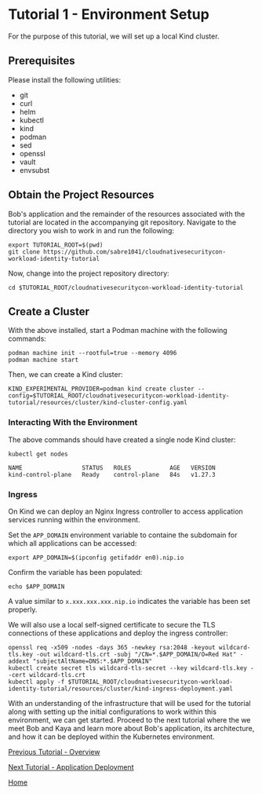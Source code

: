# Tutorial 1 - Environment Setup

For the purpose of this tutorial, we will set up a local Kind cluster. 

## Prerequisites

Please install the following utilities:
- git
- curl
- helm
- kubectl
- kind
- podman
- sed
- openssl
- vault
- envsubst

## Obtain the Project Resources

Bob's application and the remainder of the resources associated with the tutorial are located in the accompanying git repository. Navigate to the directory you wish to work in and run the following: 

```shell
export TUTORIAL_ROOT=$(pwd)
git clone https://github.com/sabre1041/cloudnativesecuritycon-workload-identity-tutorial
```

Now, change into the project repository directory:

```shell
cd $TUTORIAL_ROOT/cloudnativesecuritycon-workload-identity-tutorial
```


## Create a Cluster

With the above installed, start a Podman machine with the following commands:

```shell
podman machine init --rootful=true --memory 4096
podman machine start
```

Then, we can create a Kind cluster:

```shell
KIND_EXPERIMENTAL_PROVIDER=podman kind create cluster --config=$TUTORIAL_ROOT/cloudnativesecuritycon-workload-identity-tutorial/resources/cluster/kind-cluster-config.yaml
```

### Interacting With the Environment

The above commands should have created a single node Kind cluster:

```shell
kubectl get nodes
```

```shell
NAME                 STATUS   ROLES           AGE   VERSION
kind-control-plane   Ready    control-plane   84s   v1.27.3
```

### Ingress

On Kind we can deploy an Nginx Ingress controller to access application services running within the environment. 

Set the `APP_DOMAIN` environment variable to containe the subdomain for which all applications can be accessed:

```shell
export APP_DOMAIN=$(ipconfig getifaddr en0).nip.io
```

Confirm the variable has been populated:
```shell
echo $APP_DOMAIN
```

A value similar to `x.xxx.xxx.xxx.nip.io` indicates the variable has been set properly. 

We will also use a local self-signed certificate to secure the TLS connections of these applications and deploy the ingress controller:

```shell
openssl req -x509 -nodes -days 365 -newkey rsa:2048 -keyout wildcard-tls.key -out wildcard-tls.crt -subj "/CN=*.$APP_DOMAIN/O=Red Hat" -addext "subjectAltName=DNS:*.$APP_DOMAIN"
kubectl create secret tls wildcard-tls-secret --key wildcard-tls.key --cert wildcard-tls.crt
kubectl apply -f $TUTORIAL_ROOT/cloudnativesecuritycon-workload-identity-tutorial/resources/cluster/kind-ingress-deployment.yaml
```

With an understanding of the infrastructure that will be used for the tutorial along with setting up the initial configurations to work within this environment, we can get started. Proceed to the next tutorial where the we meet Bob and Kaya and learn more about Bob's application, its architecture, and how it can be deployed within the Kubernetes environment.

[Previous Tutorial - Overview](tutorial0.md)

[Next Tutorial - Application Deployment](tutorial2.md)

[Home](../README.md)
